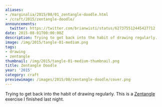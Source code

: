 ```yaml
---
aliases:
- /marginalia/2015/08/01_zentangle-doodle.html
- /craft/2015/zentangle-doodle/
announcements:
  twitter: https://twitter.com/brianwisti/status/627375512445427712
date: 2015-08-01T00:00:00Z
description: Trying to get back into the habit of drawing regularly.
image: /img/2015/tangle-01-medium.png
tags:
- drawing
- zentangle
thumbnail: /img/2015/tangle-01-medium-thumbnail.png
title: Zentangle Doodle
year: '2015'
category: craft
previewimage: /images/2015/08/zentangle-doodle/cover.png
---
```

[Zentangle]: https://www.zentangle.com/
Trying to get back into the habit of drawing regularly. This is a
[Zentangle][] exercise I finished last night.
